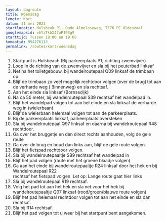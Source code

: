 ```yaml
---
layout: dagroute
title: Woensdag
lengte: Kort
datum: 31 mei 2023
startlocatie: Hulsbeek P1, Oude Almeloseweg, 7576 PE Oldenzaal
googlemapsid: vbYzTkbXJ7uP1E3g9
starttijd: Tussen 18:00 en 19:00
komootid: 994276113
permalink: /routes/kort/woensdag
---
```


1.	Startpunt is Hulsbeach (Bij parkeerplaats P1, richting zwemvijver)
2.	Loop in de richting van de zwemvijver en sla bij het peuterbad linksaf 
3.	Net na het toiletgebouw, bij wandelroutepaal Q09 linksaf de trimbaan op.  
4.	Blijf de trimbaan zo veel mogelijk rechtdoor volgen (over de brug) tot aan de verharde weg (
Binnenweg) en sla rechtsaf. 
5.	Aan het einde sla linksaf (Bornsedijk) 
6.	Na ca 50 meter, bij wandelroutepaal S39 rechtsaf het wandelpad in. 
7.	Blijf het wandelpad volgen tot aan het einde en sla linksaf de verharde weg in (wielerbaan) 
8.	Blijf de wielerbaan helemaal volgen tot aan de parkeerplaats. 
9.	Bij de parkeerplaats linksaf, parkeerplaats oversteken 
10.	Sla bij wandelroutepaal Q97 linksaf en daarna bij wandelroutepaal R48 rechtdoor. 
11.	Ga over het bruggetje en dan direct rechts aanhouden, volg de gele route  
12.	Ga over de brug en houd dan links aan, blijf de gele route volgen.  
13.	Blijf het fietspad rechtdoor volgen.  
14.	Sla bij wandelroutepaaltje S89 rechtsaf het wandelpad in  
15.	Blijf het pad volgen (route met het groene blaadje volgen)   
16.	Ga aan het einde bij wandelroutepaaltje R24 linksaf door het hek en bij Wandelroutepaal R22 	
rechtsaf het fietspad volgen. Let op: Lange route gaat hier links  
17.	Sla bij wandelroutepaal R19 rechtsaf.  
18.	Volg het pad tot aan het hek en sla net voor het hek bij wandelroutepaaltje Q07 linksaf (rood/groen/blauwe route volgen)  
19.	Blijf het pad helemaal rechtdoor volgen tot aan het einde en sla dan rechtsaf. 
20.	Sla bij R14  rechtsaf. 
21.	Blijf het pad volgen tot u weer bij het startpunt bent aangekomen. 
